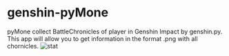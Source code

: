# genshin-pyMone

pyMone collect BattleChronicles of player in Genshin Impact by genshin.py. This app will allow you to get information in the format .png with all chornicles.
![stat](https://user-images.githubusercontent.com/108213301/176219258-b42ae0a0-f70d-4aa7-9557-d109db21a503.png)

